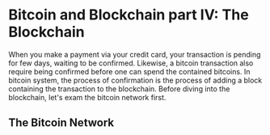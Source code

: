 # Bitcoin and Blockchain part IV: The Blockchain
When you make a payment via your credit card, your transaction is pending for few days, waiting to be confirmed. Likewise, a bitcoin transaction also require being confirmed before one can spend the contained bitcoins. In bitcoin system, the process of confirmation is the process of adding a block containing the transaction to the blockchain. Before diving into the blockchain, let's exam the bitcoin network first.

## The Bitcoin Network

